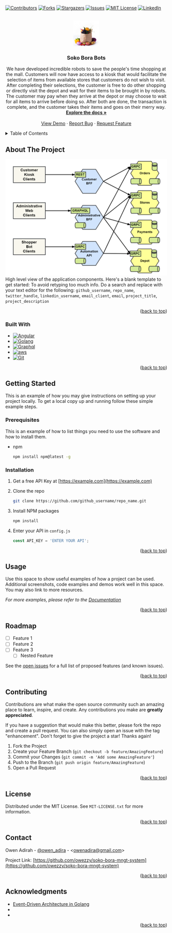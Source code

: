 <!-- Improved compatibility of back to top link: See: https://github.com/othneildrew/Best-README-Template/pull/73 -->
<a name="readme-top"></a>
<!--
*** Thanks for checking out the Best-README-Template. If you have a suggestion
*** that would make this better, please fork the repo and create a pull request
*** or simply open an issue with the tag "enhancement".
*** Don't forget to give the project a star!
*** Thanks again! Now go create something AMAZING! :D
-->

<!-- PROJECT SHIELDS -->
<!--
*** I'm using markdown "reference style" links for readability.
*** Reference links are enclosed in brackets [ ] instead of parentheses ( ).
*** See the bottom of this document for the declaration of the reference variables
*** for contributors-url, forks-url, etc. This is an optional, concise syntax you may use.
*** https://www.markdownguide.org/basic-syntax/#reference-style-links
-->
[![Contributors][contributors-shield]][contributors-url]
[![Forks][forks-shield]][forks-url]
[![Stargazers][stars-shield]][stars-url]
[![Issues][issues-shield]][issues-url]
[![MIT License][license-shield]][license-url]
[![LinkedIn][linkedin-shield]][linkedin-url]

<!-- PROJECT LOGO -->
<br />
<div align="center">
  <a href="https://github.com/owezzy/soko-bora-mngt-system">
    <img src="client/soko-bora-web-app/src/assets/images/logo/paper-bag.png" alt="Logo" width="80" height="80">
  </a>

<h3 align="center">Soko Bora Bots</h3>

  <p align="center">
We have developed incredible robots to save the people's time shopping at the mall. Customers will now have access to a kiosk that would facilitate the selection of items from available stores that customers do not wish to visit. After completing their selections, the customer is free to do other shopping or directly visit the depot and wait for their items to be brought in by robots. The customer may pay when they arrive at the depot or may choose to wait for all items to arrive before doing so. After both are done, the transaction is complete, and the customer takes their items and goes on their merry way.
    <br />
    <a href="https://github.comowezzy/soko-bora-mngt-system"><strong>Explore the docs »</strong></a>
    <br />
    <br />
    <a href="https://github.com/owezzy/soko-bora-mngt-system">View Demo</a>
    ·
    <a href="https://github.com/owezzy/soko-bora-mngt-system/issues">Report Bug</a>
    ·
    <a href="https://github.com/owezzy/soko-bora-mngt-system/issues">Request Feature</a>
  </p>
</div>

<!-- TABLE OF CONTENTS -->
<details>
  <summary>Table of Contents</summary>
  <ol>
    <li>
      <a href="#about-the-project">About The Project</a>
      <ul>
        <li><a href="#built-with">Built With</a></li>
      </ul>
    </li>
    <li>
      <a href="#getting-started">Getting Started</a>
      <ul>
        <li><a href="#prerequisites">Prerequisites</a></li>
        <li><a href="#installation">Installation</a></li>
      </ul>
    </li>
    <li><a href="#usage">Usage</a></li>
    <li><a href="#roadmap">Roadmap</a></li>
    <li><a href="#contributing">Contributing</a></li>
    <li><a href="#license">License</a></li>
    <li><a href="#contact">Contact</a></li>
    <li><a href="#acknowledgments">Acknowledgments</a></li>
  </ol>
</details>

<!-- ABOUT THE PROJECT -->
## About The Project

[![Product Name Screen Shot][product-screenshot]](https://example.com)
High level view of the application components.
Here's a blank template to get started: To avoid retyping too much info. Do a search and replace with your text editor for the following: `github_username`, `repo_name`, `twitter_handle`, `linkedin_username`, `email_client`, `email`, `project_title`, `project_description`

<p align="right">(<a href="#readme-top">back to top</a>)</p>

### Built With

* [![Angular][Angular.io]][Angular-url]
* [![Golang]][Golang-url]
* [![Graphql]][Graphql-url]
* [![aws]][aws-url]
* [![Git]][git]

<p align="right">(<a href="#readme-top">back to top</a>)</p>

<!-- GETTING STARTED -->
## Getting Started

This is an example of how you may give instructions on setting up your project locally.
To get a local copy up and running follow these simple example steps.

### Prerequisites

This is an example of how to list things you need to use the software and how to install them.

* npm

  ```sh
  npm install npm@latest -g
  ```

### Installation

1. Get a free API Key at [https://example.com](https://example.com)
2. Clone the repo

   ```sh
   git clone https://github.com/github_username/repo_name.git
   ```

3. Install NPM packages

   ```sh
   npm install
   ```

4. Enter your API in `config.js`

   ```js
   const API_KEY = 'ENTER YOUR API';
   ```

<p align="right">(<a href="#readme-top">back to top</a>)</p>

<!-- USAGE EXAMPLES -->
## Usage

Use this space to show useful examples of how a project can be used. Additional screenshots, code examples and demos work well in this space. You may also link to more resources.

_For more examples, please refer to the [Documentation](https://example.com)_

<p align="right">(<a href="#readme-top">back to top</a>)</p>

<!-- ROADMAP -->
## Roadmap

* [ ] Feature 1
* [ ] Feature 2
* [ ] Feature 3
  * [ ] Nested Feature

See the [open issues](https://github.com/owezzy/soko-bora-mngt-system/issues) for a full list of proposed features (and known issues).

<p align="right">(<a href="#readme-top">back to top</a>)</p>

<!-- CONTRIBUTING -->
## Contributing

Contributions are what make the open source community such an amazing place to learn, inspire, and create. Any contributions you make are **greatly appreciated**.

If you have a suggestion that would make this better, please fork the repo and create a pull request. You can also simply open an issue with the tag "enhancement".
Don't forget to give the project a star! Thanks again!

1. Fork the Project
2. Create your Feature Branch (`git checkout -b feature/AmazingFeature`)
3. Commit your Changes (`git commit -m 'Add some AmazingFeature'`)
4. Push to the Branch (`git push origin feature/AmazingFeature`)
5. Open a Pull Request

<p align="right">(<a href="#readme-top">back to top</a>)</p>

<!-- LICENSE -->
## License

Distributed under the MIT License. See `MIT-LICENSE.txt` for more information.

<p align="right">(<a href="#readme-top">back to top</a>)</p>

<!-- CONTACT -->
## Contact

Owen Adirah - [@owen_adira](https://twitter.com/owen_adira) - <<owenadira@gmail.com>>

Project Link: [https://github.com/owezzy/soko-bora-mngt-system](https://github.com/owezzy/soko-bora-mngt-system)

<p align="right">(<a href="#readme-top">back to top</a>)</p>

<!-- ACKNOWLEDGMENTS -->
## Acknowledgments

* [Event-Driven Architecture in Golang](https://download.packt.com/free-ebook/9781803238012)
* []()
* []()

<p align="right">(<a href="#readme-top">back to top</a>)</p>

<!-- MARKDOWN LINKS & IMAGES -->
<!-- https://www.markdownguide.org/basic-syntax/#reference-style-links -->
[contributors-shield]: https://img.shields.io/github/contributors/owezzy/soko-bora-mngt-system.svg?style=for-the-badge
[contributors-url]: https://github.com/owezzy/soko-bora-mngt-system/graphs/contributors
[forks-shield]: https://img.shields.io/github/forks/owezzy/soko-bora-mngt-system.svg?style=for-the-badge
[forks-url]: https://github.com/owezzy/soko-bora-mngt-system/network/members
[stars-shield]: https://img.shields.io/github/stars/owezzy/soko-bora-mngt-system.svg?style=for-the-badge
[stars-url]: https://github.com/owezzy/soko-bora-mngt-system/stargazers
[issues-shield]: https://img.shields.io/github/issues/owezzy/soko-bora-mngt-system.svg?style=for-the-badge
[issues-url]: https://github.com/owezzy/soko-bora-mngt-system/issues
[license-shield]: https://img.shields.io/github/license/owezzy/soko-bora-mngt-system.svg?style=for-the-badge
[license-url]: https://github.com/owezzy/soko-bora-mngt-system/blob/main/MIT-LICENSE.txt
[linkedin-shield]: https://img.shields.io/badge/-LinkedIn-black.svg?style=for-the-badge&logo=linkedin&colorB=555
[linkedin-url]: https://linkedin.com/in/owezzy
[product-screenshot]: internal/assets/High-level-application-components-view.png
[Angular.io]: https://img.shields.io/badge/Angular-DD0031?style=for-the-badge&logo=angular&logoColor=white
[Angular-url]: https://angular.io/
[Golang]: https://img.shields.io/badge/go-%2300ADD8.svg?style=for-the-badge&logo=go&logoColor=white
[Golang-url]: https://go.dev/

[GraphQL]: https://img.shields.io/badge/-GraphQL-E10098?style=for-the-badge&logo=graphql&logoColor=white
[Graphql-url]: https://graphql.org/

[aws]: https://img.shields.io/badge/AWS-%23FF9900.svg?style=for-the-badge&logo=amazon-aws&logoColor=white
[aws-url]: https://aws.amazon.com/

[Git]: https://img.shields.io/badge/github-%23121011.svg?style=for-the-badge&logo=github&logoColor=white
[git]: https://github.com/
